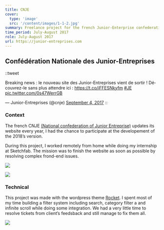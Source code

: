 ```yaml
---
title: CNJE
cover:
  type: 'image'
  src: '/content/images/1-1-2.jpg'
summary: Freelance project for the french Junior-Enterprise confederation's website.
time_period: July-August 2017
role: July-August 2017
url: https://junior-entreprises.com
---
```


## Confédération Nationale des Junior-Entreprises

::tweet

<p lang="fr" dir="ltr">Breaking news : le nouveau site des Junior-Entreprises vient de sortir ! Découvrez-le sans plus attendre ici : <a href="https://t.co/iFFESNkyfm">https://t.co/iFFESNkyfm</a> <a href="https://twitter.com/hashtag/JE?src=hash&amp;ref_src=twsrc%5Etfw">#JE</a> <a href="https://t.co/0s47WerrGB">pic.twitter.com/0s47WerrGB</a></p>&mdash; Junior-Entreprises (@cnje) <a href="https://twitter.com/cnje/status/904737352538619905?ref_src=twsrc%5Etfw">September 4, 2017</a>
::

</figure>

### Context

The french CNJE [(National confederation of Junior Entreprise)](https://en.wikipedia.org/wiki/Junior_enterprise) updates its website every year, I had the chance to participate at the developement of the 2018’s version.

During this project, I worked remotely from home while doing my internship at Sketchfab. The mission was to finish the website as soon as possible by resolving complex frond-end issues.

![](/content/images/2-1-2.jpg)

![](/content/images/1-1-2.jpg)

### Technical

This project was made with the wordpress theme [Rocket](https://github.com/TheoKleman/rocket). I spent most of my time building a filter system including search, category filter a and infinite scroll while doing some integration.
We had a very little time to resolve tickets from client’s feedsback and still manage to fix them all.

![](/content/images/3-1-2.jpg)
